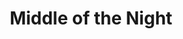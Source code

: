 ---
title: Middle of the Night
year: 1963
opening_date: 1963-01-10
closing_date: 1963-01-19
layout: productions
featured_image: 
image_caption:
image_credit:
playbill:
category:
Theatre: Theatre Jacksonville
Venue: Little Theatre
cast:
  The Girl: Judith Jett
  The Mother: Mollie Tierney
  The Kid Sister: Cathy Perry
  The Manufacturer: Joseph Hyde
  The Sister: Jane Johnson
  The Widow: Doris Thornhill
  The Daughter: Lois Stewart
  The Neighbor: Verda Pryor
  The Friend: Linda Johnson
  The Husband: Marshall Grauer
  The Son-in Law: Bernard Shainbrown
crew:
  Director: George Ballis
  Set Designer: Ben Jones
  Technical Director: Pete House
  Lighting Designer: Chase Ambler
  Sound: Ron Johnson
  Stage Manager: Art Logan
  Lighting: Peggy Miller
  Properties:
    - Galdys Dale
    - Anne Brown
    - Jean Charles
    - Helen Cochran
    - Margaret Mahler
    - Esther Barnes
    - Mary Thornhill
    - Eula Walker
  Make-Up:
    - Marion Conner
    - Doris Hindin
    - Verda Pryor
    - Ellen Black
  Construction and Painting:
    - Eula Walters
    - A. Ira Fink
    - Danny Henson
    - Ellen Black
    - Gladys Dale
    - Robin Grossberg
    - Margaret Mahler
    - Mary Alyce Wood
    - Peggy Miller
    - Pete House
    - Joanne House
external_links:
---